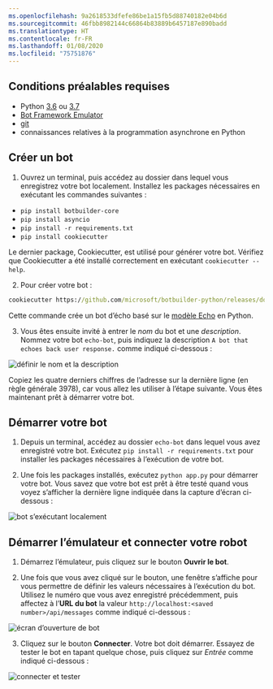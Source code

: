 ```yaml
---
ms.openlocfilehash: 9a2618533dfefe86be1a15fb5d88740182e04b6d
ms.sourcegitcommit: 46fbb8982144c66864b83889b6457187e890badd
ms.translationtype: HT
ms.contentlocale: fr-FR
ms.lasthandoff: 01/08/2020
ms.locfileid: "75751876"
---
```

## <a name="prerequisites"></a>Conditions préalables requises
- Python [3.6](https://www.python.org/downloads/release/python-369/) ou [3.7](https://www.python.org/downloads/release/python-375/)
- [Bot Framework Emulator](https://aka.ms/bot-framework-emulator-readme)
- [git](https://git-scm.com/)
- connaissances relatives à la programmation asynchrone en Python

## <a name="create-a-bot"></a>Créer un bot
1. Ouvrez un terminal, puis accédez au dossier dans lequel vous enregistrez votre bot localement. Installez les packages nécessaires en exécutant les commandes suivantes :
- `pip install botbuilder-core`
- `pip install asyncio`
- `pip install -r requirements.txt`
- `pip install cookiecutter`

Le dernier package, Cookiecutter, est utilisé pour générer votre bot. Vérifiez que Cookiecutter a été installé correctement en exécutant `cookiecutter --help`.

2. Pour créer votre bot :

```cmd
cookiecutter https://github.com/microsoft/botbuilder-python/releases/download/Templates/echo.zip
```

Cette commande crée un bot d’écho basé sur le [modèle Echo](https://github.com/microsoft/botbuilder-python/tree/master/generators/app/templates/echo) en Python.

3. Vous êtes ensuite invité à entrer le *nom* du bot et une *description*. Nommez votre bot `echo-bot`, puis indiquez la description `A bot that echoes back user response.` comme indiqué ci-dessous :

![définir le nom et la description](~/media/python/quickstart/set-name-description.png)

Copiez les quatre derniers chiffres de l’adresse sur la dernière ligne (en règle générale 3978), car vous allez les utiliser à l’étape suivante. Vous êtes maintenant prêt à démarrer votre bot.

## <a name="start-you-bot"></a>Démarrer votre bot
1. Depuis un terminal, accédez au dossier `echo-bot` dans lequel vous avez enregistré votre bot. Exécutez `pip install -r requirements.txt` pour installer les packages nécessaires à l’exécution de votre bot.

2. Une fois les packages installés, exécutez `python app.py` pour démarrer votre bot. Vous savez que votre bot est prêt à être testé quand vous voyez s’afficher la dernière ligne indiquée dans la capture d’écran ci-dessous :

![bot s’exécutant localement](~/media/python/quickstart/bot-running-locally.png)

## <a name="start-the-emulator-and-connect-your-bot"></a>Démarrer l’émulateur et connecter votre robot
1. Démarrez l’émulateur, puis cliquez sur le bouton **Ouvrir le bot**.

2. Une fois que vous avez cliqué sur le bouton, une fenêtre s’affiche pour vous permettre de définir les valeurs nécessaires à l’exécution du bot. Utilisez le numéro que vous avez enregistré précédemment, puis affectez à l’**URL du bot** la valeur `http://localhost:<saved number>/api/messages` comme indiqué ci-dessous :

![écran d’ouverture de bot](~/media/python/quickstart/open-bot.png)

3. Cliquez sur le bouton **Connecter**. Votre bot doit démarrer. Essayez de tester le bot en tapant quelque chose, puis cliquez sur *Entrée* comme indiqué ci-dessous :

![connecter et tester](~/media/python/quickstart/connect-and-start.png)
